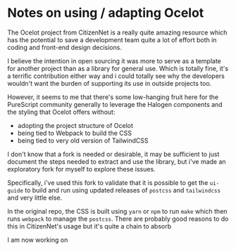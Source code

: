 # Notes on using / adapting Ocelot 

The Ocelot project from CitizenNet is a really quite amazing resource which has the potential to save a development team quite a lot of effort both in coding and front-end design decisions.

I believe the intention in open sourcing it was more to serve as a template for another project than as a library for general use. Which is totally fine, it's a terrific contribution either way and i could totally see why the developers wouldn't want the burden of supporting its use in outside projects too.

However, it seems to me that there's some low-hanging fruit here for the PureScript community generally to leverage the Halogen components and the styling that Ocelot offers without:

* adopting the project structure of Ocelot
* being tied to Webpack to build the CSS
* being tied to very old version of TailwindCSS

I don't know that a fork is needed or desirable, it may be sufficient to just document the steps needed to extract and use the library, but i've made an exploratory fork for myself to explore these issues.

Specifically, i've used this fork to validate that it is possible to get the `ui-guide` to build and run using updated releases of `postcss` and `tailwindcss` and very little else.

In the original repo, the CSS is built using `yarn` or `npm` to run `make` which then runs `webpack` to manage the `postcss`. There are probably good reasons to do this in CitizenNet's usage but it's quite a chain to absorb 

I am now working on 